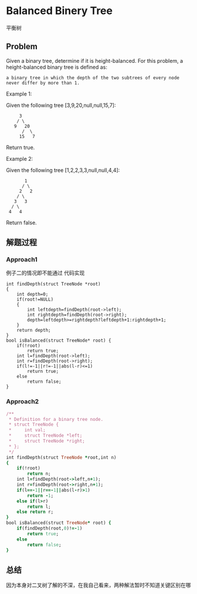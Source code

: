 # Balanced Binery Tree
平衡树
## Problem
Given a binary tree, determine if it is height-balanced.
For this problem, a height-balanced binary tree is defined as:

    a binary tree in which the depth of the two subtrees of every node never differ by more than 1.

Example 1:

Given the following tree [3,9,20,null,null,15,7]:
````
     3    
    / \
   9   20
      /  \
     15   7
````
Return true.

Example 2:

Given the following tree [1,2,2,3,3,null,null,4,4]:
````
       1
      / \
     2   2
    / \
   3   3
  / \
 4   4
````
Return false.

## 解题过程
### Approach1
例子二的情况即不能通过
代码实现
```
int findDepth(struct TreeNode *root)
{
    int depth=0;
    if(root!=NULL)
    {
        int leftdepth=findDepth(root->left);
        int rightdepth=findDepth(root->right);
        depth=leftdepth>=rightdepth?leftdepth+1:rightdepth+1;
    }
    return depth;
}
bool isBalanced(struct TreeNode* root) {
    if(!root)
        return true;
    int l=findDepth(root->left);
    int r=findDepth(root->right);
    if(l!=-1||r!=-1||abs(l-r)<=1)
        return true;
    else 
        return false;
}
```
### Approach2
```ruby
/**
 * Definition for a binary tree node.
 * struct TreeNode {
 *     int val;
 *     struct TreeNode *left;
 *     struct TreeNode *right;
 * };
 */
int findDepth(struct TreeNode *root,int n)
{
    if(!root)
        return n;
    int l=findDepth(root->left,n+1);
    int r=findDepth(root->right,n+1);
    if(l==-1||r==-1||abs(l-r)>1)
        return -1;
    else if(l>r)
        return l;
    else return r;
}
bool isBalanced(struct TreeNode* root) {
    if(findDepth(root,0)!=-1)
        return true;
    else 
        return false;
}
```
## 总结
因为本身对二叉树了解的不深，在我自己看来，两种解法暂时不知道关键区别在哪
